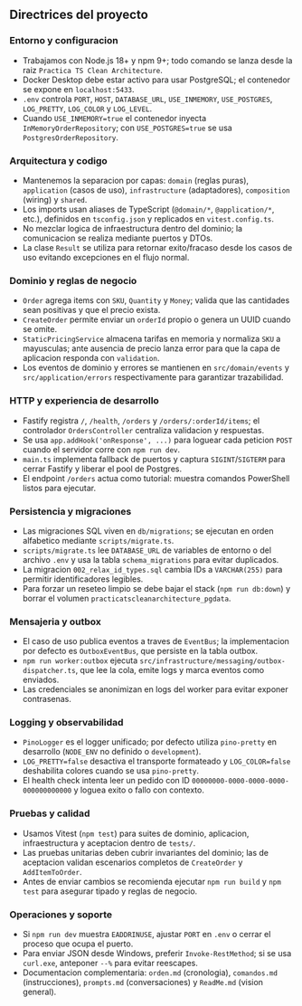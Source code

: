 ## Directrices del proyecto

### Entorno y configuracion
- Trabajamos con Node.js 18+ y npm 9+; todo comando se lanza desde la raiz `Practica TS Clean Architecture`.
- Docker Desktop debe estar activo para usar PostgreSQL; el contenedor se expone en `localhost:5433`.
- `.env` controla `PORT`, `HOST`, `DATABASE_URL`, `USE_INMEMORY`, `USE_POSTGRES`, `LOG_PRETTY`, `LOG_COLOR` y `LOG_LEVEL`.
- Cuando `USE_INMEMORY=true` el contenedor inyecta `InMemoryOrderRepository`; con `USE_POSTGRES=true` se usa `PostgresOrderRepository`.

### Arquitectura y codigo
- Mantenemos la separacion por capas: `domain` (reglas puras), `application` (casos de uso), `infrastructure` (adaptadores), `composition` (wiring) y `shared`.
- Los imports usan aliases de TypeScript (`@domain/*`, `@application/*`, etc.), definidos en `tsconfig.json` y replicados en `vitest.config.ts`.
- No mezclar logica de infraestructura dentro del dominio; la comunicacion se realiza mediante puertos y DTOs.
- La clase `Result` se utiliza para retornar exito/fracaso desde los casos de uso evitando excepciones en el flujo normal.

### Dominio y reglas de negocio
- `Order` agrega items con `SKU`, `Quantity` y `Money`; valida que las cantidades sean positivas y que el precio exista.
- `CreateOrder` permite enviar un `orderId` propio o genera un UUID cuando se omite.
- `StaticPricingService` almacena tarifas en memoria y normaliza `SKU` a mayusculas; ante ausencia de precio lanza error para que la capa de aplicacion responda con `validation`.
- Los eventos de dominio y errores se mantienen en `src/domain/events` y `src/application/errors` respectivamente para garantizar trazabilidad.

### HTTP y experiencia de desarrollo
- Fastify registra `/`, `/health`, `/orders` y `/orders/:orderId/items`; el controlador `OrdersController` centraliza validacion y respuestas.
- Se usa `app.addHook('onResponse', ...)` para loguear cada peticion `POST` cuando el servidor corre con `npm run dev`.
- `main.ts` implementa fallback de puertos y captura `SIGINT`/`SIGTERM` para cerrar Fastify y liberar el pool de Postgres.
- El endpoint `/orders` actua como tutorial: muestra comandos PowerShell listos para ejecutar.

### Persistencia y migraciones
- Las migraciones SQL viven en `db/migrations`; se ejecutan en orden alfabetico mediante `scripts/migrate.ts`.
- `scripts/migrate.ts` lee `DATABASE_URL` de variables de entorno o del archivo `.env` y usa la tabla `schema_migrations` para evitar duplicados.
- La migracion `002_relax_id_types.sql` cambia IDs a `VARCHAR(255)` para permitir identificadores legibles.
- Para forzar un reseteo limpio se debe bajar el stack (`npm run db:down`) y borrar el volumen `practicatscleanarchitecture_pgdata`.

### Mensajeria y outbox
- El caso de uso publica eventos a traves de `EventBus`; la implementacion por defecto es `OutboxEventBus`, que persiste en la tabla outbox.
- `npm run worker:outbox` ejecuta `src/infrastructure/messaging/outbox-dispatcher.ts`, que lee la cola, emite logs y marca eventos como enviados.
- Las credenciales se anonimizan en logs del worker para evitar exponer contrasenas.

### Logging y observabilidad
- `PinoLogger` es el logger unificado; por defecto utiliza `pino-pretty` en desarrollo (`NODE_ENV` no definido o `development`).
- `LOG_PRETTY=false` desactiva el transporte formateado y `LOG_COLOR=false` deshabilita colores cuando se usa `pino-pretty`.
- El health check intenta leer un pedido con ID `00000000-0000-0000-0000-000000000000` y loguea exito o fallo con contexto.

### Pruebas y calidad
- Usamos Vitest (`npm test`) para suites de dominio, aplicacion, infraestructura y aceptacion dentro de `tests/`.
- Las pruebas unitarias deben cubrir invariantes del dominio; las de aceptacion validan escenarios completos de `CreateOrder` y `AddItemToOrder`.
- Antes de enviar cambios se recomienda ejecutar `npm run build` y `npm test` para asegurar tipado y reglas de negocio.

### Operaciones y soporte
- Si `npm run dev` muestra `EADDRINUSE`, ajustar `PORT` en `.env` o cerrar el proceso que ocupa el puerto.
- Para enviar JSON desde Windows, preferir `Invoke-RestMethod`; si se usa `curl.exe`, anteponer `--%` para evitar reescapes.
- Documentacion complementaria: `orden.md` (cronologia), `comandos.md` (instrucciones), `prompts.md` (conversaciones) y `ReadMe.md` (vision general).
